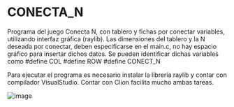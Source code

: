 # CONECTA_N

Programa del juego Conecta N, con tablero y fichas por conectar variables, utilizando interfaz gráfica (raylib).
Las dimensiones del tablero y la N deseada por conectar, deben especificarse en el main.c, no hay espacio gráfico para insertar dichos datos. 
Se pueden identificar dichas variables como #define COL
                                            #define ROW
                                            #define CONECT_N

Para ejecutar el programa es necesario instalar la librería raylib y contar con compilador VisualStudio. Contar con Clion facilita mucho ambas tareas. 

![image](https://user-images.githubusercontent.com/90404985/145031345-9d1bfd27-5c57-4ad8-bfe9-a7cfd62d95aa.png)



